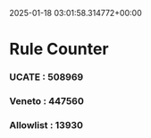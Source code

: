 2025-01-18 03:01:58.314772+00:00
# Rule Counter 
 ### UCATE : 508969

 ### Veneto : 447560

 ### Allowlist : 13930